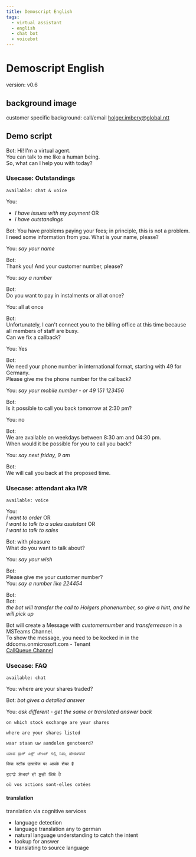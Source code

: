 ```yaml
---
title: Demoscript English
tags:
  - virtual assistant
  - english
  - chat bot
  - voicebot
---
```


# Demoscript English
version: v0.6

## background image
customer specific background: call/email holger.imbery@global.ntt

## Demo script
Bot:
Hi! I'm a virtual agent.   
You can talk to me like a human being.   
So, what can I help you with today?   


### Usecase: Outstandings
```available: chat & voice```

You:   
 - *I have issues with my payment* OR   
 - *i have outstandings*   


Bot:
You have problems paying your fees; in principle, this is not a problem.     
I need some information from you. What is your name, please?    

You: *say your name*   

Bot:   
Thank you! And your customer number, please?      

You: *say a number*

Bot:   
Do you want to pay in instalments or all at once?   

You: all at once   

Bot:   
Unfortunately, I can't connect you to the billing office at this time because all members of staff are busy.      
Can we fix a callback?   

You: Yes   

Bot:    
We need your phone number in international format, starting with 49 for Germany.   
Please give me the phone number for the callback?  

You: *say your mobile number - or 49 151 123456*   

Bot:   
Is it possible to call you back tomorrow at 2:30 pm?   

You: no   

Bot:   
We are available on weekdays between 8:30 am and 04:30 pm.   
When would it be possible for you to call you back?    

You:  *say next friday, 9 am*

Bot:   
We will call you back at the proposed time.      

### Usecase: attendant aka IVR
```available: voice```

You:   
*Í want to order* OR   
*I want to talk to a sales assistant*  OR   
*I want to talk to sales*   


Bot:
with pleasure      
What do you want to talk about?   

You: *say your wish*

Bot:   
Please give me your customer number?   
You: *say a number like 224454*

Bot:   
Bot:   
*the bot will transfer the call to Holgers phonenumber, so give a hint, and he will pick up*   

Bot will create a Message with *customernumber* and *transferreason* in a MSTeams Channel.   
To show the message, you need to be kocked in in the ddcoms.onmicrosoft.com - Tenant   
[CallQueue Channel](https://teams.microsoft.com/l/channel/19%3a3aaf05d19a9f487db702586ce12977e6%40thread.tacv2/CallQueue?groupId=5c9297ab-bb81-48f5-869a-0bb06d597eb4&tenantId=81814973-9a47-4fb4-8feb-139dcaef5bc8)  


### Usecase: FAQ 
```available: chat ```

You: where are your shares traded?       

Bot: *bot gives a detailed answer*

You: *ask different - get the same or translated answer back*
```
on which stock exchange are your shares
```
```
where are your shares listed
```
```
waar staan uw aandelen genoteerd?
```
```
ಯಾವ ಸ್ಟಾಕ್ ಎಕ್ಸ್ ಚೇಂಜ್ ನಲ್ಲಿ ನಿಮ್ಮ ಷೇರುಗಳಿವೆ
```
```
किस स्टॉक एक्सचेंज पर आपके शेयर हैं
```
```
ਤੁਹਾਡੇ ਸ਼ੇਅਰਾਂ ਦੀ ਸੂਚੀ ਕਿੱਥੇ ਹੈ
```
```
où vos actions sont-elles cotées
```

#### translation 
translation via cognitive services

   * language detection
   * language translation any to german
   * natural language understanding to catch the intent
   * lookup for answer
   * translating to source language
